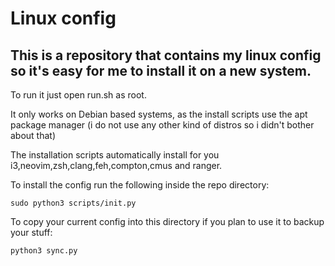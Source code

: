 # Linux config
## This is a repository that contains my linux config so it's easy for me to install it on a new system.

To run it just open run.sh as root.

It only works on Debian based systems, as the install scripts use the apt package manager (i do not use any other kind of distros so i didn't bother about that)

The installation scripts automatically install for you i3,neovim,zsh,clang,feh,compton,cmus and ranger.

To install the config run the following inside the repo directory:

```
sudo python3 scripts/init.py 
```

To copy your current config into this directory if you plan to use it to backup your stuff:

```
python3 sync.py
```
